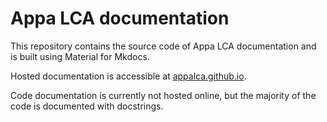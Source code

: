 # Appa LCA documentation
This repository contains the source code of Appa LCA documentation and is built using Material for Mkdocs.

Hosted documentation is accessible at [appalca.github.io](https://appalca.github.io).

Code documentation is currently not hosted online, but the majority of the code is documented with docstrings. 
